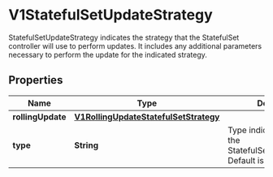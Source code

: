 

# V1StatefulSetUpdateStrategy

StatefulSetUpdateStrategy indicates the strategy that the StatefulSet controller will use to perform updates. It includes any additional parameters necessary to perform the update for the indicated strategy.

## Properties

| Name | Type | Description | Notes |
|------------ | ------------- | ------------- | -------------|
|**rollingUpdate** | [**V1RollingUpdateStatefulSetStrategy**](V1RollingUpdateStatefulSetStrategy.md) |  |  [optional] |
|**type** | **String** | Type indicates the type of the StatefulSetUpdateStrategy. Default is RollingUpdate. |  [optional] |



